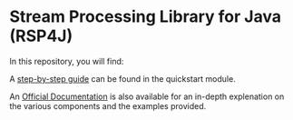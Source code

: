 # Stream Processing Library for Java (RSP4J)


In this repository, you will find:

A [step-by-step guide](./quickstart/step-by-step-guide.md) can be found in the quickstart module.

An [Official Documentation](rsp4j-documentation.md) is also available for an in-depth explenation on the various components and the examples provided.


